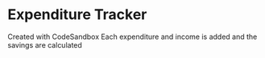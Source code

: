 # Expenditure Tracker

Created with CodeSandbox
Each expenditure and income is added and the savings are calculated

